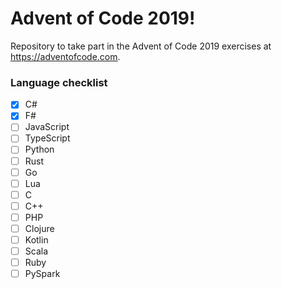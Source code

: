 # Advent of Code 2019!

Repository to take part in the Advent of Code 2019 exercises at https://adventofcode.com.

### Language checklist

- [x] C#
- [x] F#
- [ ] JavaScript
- [ ] TypeScript
- [ ] Python
- [ ] Rust
- [ ] Go
- [ ] Lua
- [ ] C
- [ ] C++
- [ ] PHP
- [ ] Clojure
- [ ] Kotlin
- [ ] Scala
- [ ] Ruby
- [ ] PySpark
